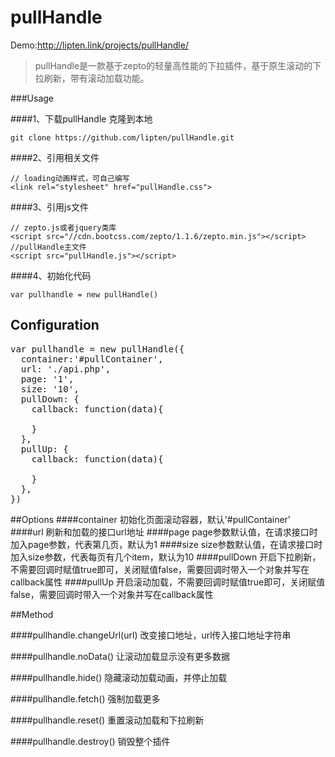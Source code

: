 # pullHandle
Demo:http://lipten.link/projects/pullHandle/


> pullHandle是一款基于zepto的轻量高性能的下拉插件，基于原生滚动的下拉刷新，带有滚动加载功能。

###Usage

####1、下载pullHandle
克隆到本地
```
git clone https://github.com/lipten/pullHandle.git
```


####2、引用相关文件
```
// loading动画样式，可自己编写
<link rel="stylesheet" href="pullHandle.css">                       
```

####3、引用js文件
```
// zepto.js或者jquery类库
<script src="//cdn.bootcss.com/zepto/1.1.6/zepto.min.js"></script>  
//pullHandle主文件
<script src="pullHandle.js"></script>                               
```

####4、初始化代码
```
var pullhandle = new pullHandle()
```

## Configuration

<pre>
var pullhandle = new pullHandle({
  container:'#pullContainer',
  url: './api.php',
  page: '1',
  size: '10',
  pullDown: {
    callback: function(data){

    }
  },
  pullUp: {
    callback: function(data){

    }
  },
})
</pre>


##Options
####container
初始化页面滚动容器，默认'#pullContainer'
####url
刷新和加载的接口url地址
####page
page参数默认值，在请求接口时加入page参数，代表第几页，默认为1
####size
size参数默认值，在请求接口时加入size参数，代表每页有几个item，默认为10
####pullDown
开启下拉刷新，不需要回调时赋值true即可，关闭赋值false，需要回调时带入一个对象并写在callback属性
####pullUp
开启滚动加载，不需要回调时赋值true即可，关闭赋值false，需要回调时带入一个对象并写在callback属性

##Method

####pullhandle.changeUrl(url)
改变接口地址，url传入接口地址字符串

####pullhandle.noData()
让滚动加载显示没有更多数据

####pullhandle.hide()
隐藏滚动加载动画，并停止加载

####pullhandle.fetch()
强制加载更多

####pullhandle.reset()
重置滚动加载和下拉刷新

####pullhandle.destroy()
销毁整个插件
